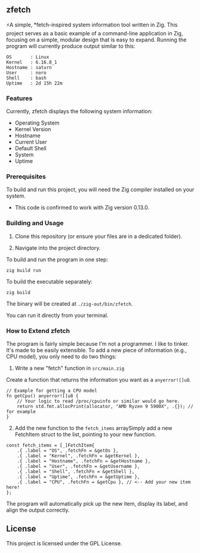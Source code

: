 ## zfetch 

⚡A simple, *fetch-inspired system information tool written in Zig. This project serves as a basic example of a command-line application in Zig, focusing on a simple, modular design that is easy to expand. Running the program will currently produce output similar to this:

```
OS       : Linux
Kernel   : 6.16.8_1
Hostname : saturn
User     : noro
Shell    : bash
Uptime   : 2d 15h 22m
```

### Features

Currently, zfetch displays the following system information:

* Operating System
* Kernel Version
* Hostname
* Current User
* Default Shell
* System 
* Uptime

### Prerequisites

To build and run this project, you will need the Zig compiler installed on your system.

* This code is confirmed to work with Zig version 0.13.0.

### Building and Usage 

1. Clone this repository (or ensure your files are in a dedicated folder).

2. Navigate into the project directory. 

To build and run the program in one step:

```
zig build run
```

To build the executable separately:

```
zig build
```

The binary will be created at ```./zig-out/bin/zfetch```. 

You can run it directly from your terminal.

### How to Extend zfetch 

The program is fairly simple because I'm not a programmer. I like to tinker. It's made to be easily extensible. To add a new piece of information (e.g., CPU model), you only need to do two things:

1. Write a new "fetch" function in ```src/main.zig```

Create a function that returns the information you want as a ```anyerror![]u8```.

```
// Example for getting a CPU model
fn getCpu() anyerror![]u8 {
    // Your logic to read /proc/cpuinfo or similar would go here.
    return std.fmt.allocPrint(allocator, "AMD Ryzen 9 5900X", .{}); // for example
}
```
2. Add the new function to the ```fetch_items``` arraySimply add a new FetchItem struct to the list, pointing to your new function.

```
const fetch_items = [_]FetchItem{
    .{ .label = "OS", .fetchFn = &getOs },
    .{ .label = "Kernel", .fetchFn = &getKernel },
    .{ .label = "Hostname", .fetchFn = &getHostname },
    .{ .label = "User", .fetchFn = &getUsername },
    .{ .label = "Shell", .fetchFn = &getShell },
    .{ .label = "Uptime", .fetchFn = &getUptime },
    .{ .label = "CPU", .fetchFn = &getCpu }, // <-- Add your new item here!
};
```

The program will automatically pick up the new item, display its label, and align the output correctly.

## License

This project is licensed under the GPL License.
